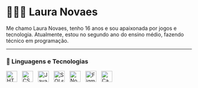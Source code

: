 # 👩🏻‍💻 Laura Novaes

Me chamo Laura Novaes, tenho 16 anos e sou apaixonada por jogos e tecnologia. Atualmente, estou no segundo ano do ensino médio, fazendo técnico em programação.

---

### 🤖 Linguagens e Tecnologias



<img 
    align="left" 
    alt="HTML"
    title="HTML" 
    width="30px" 
    style="padding-right: 10px;" 
    src="https://cdn.jsdelivr.net/gh/devicons/devicon@latest/icons/html5/html5-original.svg" 
/>
<img 
    align="left" 
    alt="CSS" 
    title="CSS"
    width="30px" 
    style="padding-right: 10px;" 
    src="https://cdn.jsdelivr.net/gh/devicons/devicon@latest/icons/css3/css3-original.svg" 
/>
<img 
    align="left" 
    alt="JavaScript" 
    title="JavaScript"
    width="30px" 
    style="padding-right: 10px;" 
    src="https://cdn.jsdelivr.net/gh/devicons/devicon@latest/icons/javascript/javascript-original.svg" 
/>

<img 
   align="left" 
   alt="SQLserver" 
   title="SQLserver"
   width="30px" 
   style="padding-right: 10px;"
   src="https://cdn.jsdelivr.net/gh/devicons/devicon@latest/icons/microsoftsqlserver/microsoftsqlserver-original.svg"
/>

<img 
   align="left" 
   alt="NodeJs" 
   title="NodeJs"
   width="30px" 
   style="padding-right: 10px;"
   src="https://cdn.jsdelivr.net/gh/devicons/devicon@latest/icons/nodejs/nodejs-original-wordmark.svg" 
/>

<img 
   align="left" 
   alt="Figma" 
   title="Figma"
   width="30px" 
   style="padding-right: 10px;"
   src="https://cdn.jsdelivr.net/gh/devicons/devicon@latest/icons/figma/figma-original.svg" 
/>

<img 
   align="left" 
   alt="Canva" 
   title="Canva"
   width="30px" 
   style="padding-right: 10px;"
   src="https://cdn.jsdelivr.net/gh/devicons/devicon@latest/icons/canva/canva-original.svg" 
/>


